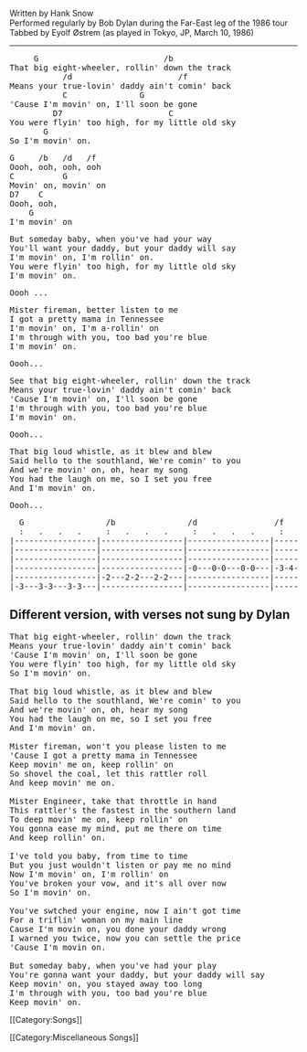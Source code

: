 Written by Hank Snow<br>
Performed regularly by Bob Dylan during the Far-East leg of the 1986 tour<br>
Tabbed by Eyolf Østrem (as played in Tokyo, JP, March 10, 1986)

----
<pre class="verse">
     G                          /b
That big eight-wheeler, rollin' down the track
           /d                      /f
Means your true-lovin' daddy ain't comin' back
           C               G
'Cause I'm movin' on, I'll soon be gone
         D7                      C
You were flyin' too high, for my little old sky
       G
So I'm movin' on.
</pre>

<pre class="refrain">
G     /b   /d   /f
Oooh, ooh, ooh, ooh
C          G
Movin' on, movin' on
D7    C
Oooh, ooh,
    G
I'm movin' on
</pre>

<pre class="verse">
But someday baby, when you've had your way
You'll want your daddy, but your daddy will say
I'm movin' on, I'm rollin' on.
You were flyin' too high, for my little old sky
I'm movin' on.
</pre>

<pre class="refrain">
Oooh ...
</pre>

<pre class="verse">
Mister fireman, better listen to me
I got a pretty mama in Tennessee
I'm movin' on, I'm a-rollin' on
I'm through with you, too bad you're blue
I'm movin' on.
</pre>

<pre class="refrain">
Oooh...
</pre>

<pre class="verse">
See that big eight-wheeler, rollin' down the track
Means your true-lovin' daddy ain't comin' back
'Cause I'm movin' on, I'll soon be gone
I'm through with you, too bad you're blue
I'm movin' on.
</pre>

<pre class="refrain">
Oooh...
</pre>

<pre class="verse">
That big loud whistle, as it blew and blew
Said hello to the southland, We're comin' to you
And we're movin' on, oh, hear my song
You had the laugh on me, so I set you free
And I'm movin' on.
</pre>

<pre class="refrain">
Oooh...
</pre>
<pre class="tab">
  G                 /b               /d                /f     G
  :   .   .   .     :   .   .   .     :   .   .   .     :   .   .   .
|-----------------|-----------------|-----------------|-------3----------||
|-----------------|-----------------|-----------------|-------0----------||
|-----------------|-----------------|-----------------|-------0----------||
|-----------------|-----------------|-0---0-0---0-0---|-3-4---0----------||
|-----------------|-2---2-2---2-2---|-----------------|-------2----------||
|-3---3-3---3-3---|-----------------|-----------------|-------3----------||
</pre>

<h2 class="songversion">Different version, with verses not sung by Dylan</h2>

<pre class="verse">
That big eight-wheeler, rollin' down the track
Means your true-lovin' daddy ain't comin' back
'Cause I'm movin' on, I'll soon be gone
You were flyin' too high, for my little old sky
So I'm movin' on.

That big loud whistle, as it blew and blew
Said hello to the southland, We're comin' to you
And we're movin' on, oh, hear my song
You had the laugh on me, so I set you free
And I'm movin' on.

Mister fireman, won't you please listen to me
'Cause I got a pretty mama in Tennessee
Keep movin' me on, keep rollin' on
So shovel the coal, let this rattler roll
And keep movin' me on.

Mister Engineer, take that throttle in hand
This rattler's the fastest in the southern land
To deep movin' me on, keep rollin' on
You gonna ease my mind, put me there on time
And keep rollin' on.

I've told you baby, from time to time
But you just wouldn't listen or pay me no mind
Now I'm movin' on, I'm rollin' on
You've broken your vow, and it's all over now
So I'm movin' on.

You've swtched your engine, now I ain't got time
For a triflin' woman on my main line
Cause I'm movin on, you done your daddy wrong
I warned you twice, now you can settle the price
'Cause I'm movin on.

But someday baby, when you've had your play
You're gonna want your daddy, but your daddy will say
Keep movin' on, you stayed away too long
I'm through with you, too bad you're blue
Keep movin' on.
</pre>

[[Category:Songs]]

[[Category:Miscellaneous Songs]]